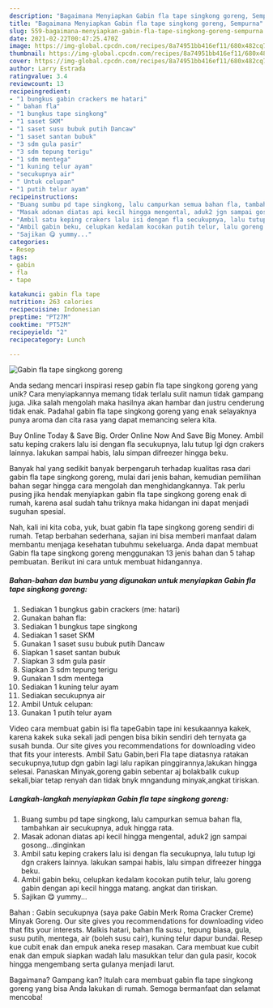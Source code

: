 ```yaml
---
description: "Bagaimana Menyiapkan Gabin fla tape singkong goreng, Sempurna"
title: "Bagaimana Menyiapkan Gabin fla tape singkong goreng, Sempurna"
slug: 559-bagaimana-menyiapkan-gabin-fla-tape-singkong-goreng-sempurna
date: 2021-02-22T00:47:25.470Z
image: https://img-global.cpcdn.com/recipes/8a74951bb416ef11/680x482cq70/gabin-fla-tape-singkong-goreng-foto-resep-utama.jpg
thumbnail: https://img-global.cpcdn.com/recipes/8a74951bb416ef11/680x482cq70/gabin-fla-tape-singkong-goreng-foto-resep-utama.jpg
cover: https://img-global.cpcdn.com/recipes/8a74951bb416ef11/680x482cq70/gabin-fla-tape-singkong-goreng-foto-resep-utama.jpg
author: Larry Estrada
ratingvalue: 3.4
reviewcount: 13
recipeingredient:
- "1 bungkus gabin crackers me hatari"
- " bahan fla"
- "1 bungkus tape singkong"
- "1 saset SKM"
- "1 saset susu bubuk putih Dancaw"
- "1 saset santan bubuk"
- "3 sdm gula pasir"
- "3 sdm tepung terigu"
- "1 sdm mentega"
- "1 kuning telur ayam"
- "secukupnya air"
- " Untuk celupan"
- "1 putih telur ayam"
recipeinstructions:
- "Buang sumbu pd tape singkong, lalu campurkan semua bahan fla, tambahkan air secukupnya, aduk hingga rata."
- "Masak adonan diatas api kecil hingga mengental, aduk2 jgn sampai gosong...dinginkan"
- "Ambil satu keping crakers lalu isi dengan fla secukupnya, lalu tutup lgi dgn crakers lainnya. lakukan sampai habis, lalu simpan difreezer hingga beku."
- "Ambil gabin beku, celupkan kedalam kocokan putih telur, lalu goreng gabin dengan api kecil hingga matang. angkat dan tiriskan."
- "Sajikan 😋 yummy..."
categories:
- Resep
tags:
- gabin
- fla
- tape

katakunci: gabin fla tape 
nutrition: 263 calories
recipecuisine: Indonesian
preptime: "PT27M"
cooktime: "PT52M"
recipeyield: "2"
recipecategory: Lunch

---
```



![Gabin fla tape singkong goreng](https://img-global.cpcdn.com/recipes/8a74951bb416ef11/680x482cq70/gabin-fla-tape-singkong-goreng-foto-resep-utama.jpg)

Anda sedang mencari inspirasi resep gabin fla tape singkong goreng yang unik? Cara menyiapkannya memang tidak terlalu sulit namun tidak gampang juga. Jika salah mengolah maka hasilnya akan hambar dan justru cenderung tidak enak. Padahal gabin fla tape singkong goreng yang enak selayaknya punya aroma dan cita rasa yang dapat memancing selera kita.

Buy Online Today &amp; Save Big. Order Online Now And Save Big Money. Ambil satu keping crakers lalu isi dengan fla secukupnya, lalu tutup lgi dgn crakers lainnya. lakukan sampai habis, lalu simpan difreezer hingga beku.

Banyak hal yang sedikit banyak berpengaruh terhadap kualitas rasa dari gabin fla tape singkong goreng, mulai dari jenis bahan, kemudian pemilihan bahan segar hingga cara mengolah dan menghidangkannya. Tak perlu pusing jika hendak menyiapkan gabin fla tape singkong goreng enak di rumah, karena asal sudah tahu triknya maka hidangan ini dapat menjadi suguhan spesial.


Nah, kali ini kita coba, yuk, buat gabin fla tape singkong goreng sendiri di rumah. Tetap berbahan sederhana, sajian ini bisa memberi manfaat dalam membantu menjaga kesehatan tubuhmu sekeluarga. Anda dapat membuat Gabin fla tape singkong goreng menggunakan 13 jenis bahan dan 5 tahap pembuatan. Berikut ini cara untuk membuat hidangannya.

<!--inarticleads1-->

##### Bahan-bahan dan bumbu yang digunakan untuk menyiapkan Gabin fla tape singkong goreng:

1. Sediakan 1 bungkus gabin crackers (me: hatari)
1. Gunakan  bahan fla:
1. Sediakan 1 bungkus tape singkong
1. Sediakan 1 saset SKM
1. Gunakan 1 saset susu bubuk putih Dancaw
1. Siapkan 1 saset santan bubuk
1. Siapkan 3 sdm gula pasir
1. Siapkan 3 sdm tepung terigu
1. Gunakan 1 sdm mentega
1. Sediakan 1 kuning telur ayam
1. Sediakan secukupnya air
1. Ambil  Untuk celupan:
1. Gunakan 1 putih telur ayam


Video cara membuat gabin isi fla tapeGabin tape ini kesukaannya kakek, karena kakek suka sekali jadi pengen bisa bikin sendiri deh ternyata ga susah bunda. Our site gives you recommendations for downloading video that fits your interests. Ambil Satu Gabin,beri Fla tape diatasnya ratakan secukupnya,tutup dgn gabin lagi lalu rapikan pinggirannya,lakukan hingga selesai. Panaskan Minyak,goreng gabin sebentar aj bolakbalik cukup sekali,biar tetap renyah dan tidak bnyk mngandung minyak,angkat tiriskan. 

<!--inarticleads2-->

##### Langkah-langkah menyiapkan Gabin fla tape singkong goreng:

1. Buang sumbu pd tape singkong, lalu campurkan semua bahan fla, tambahkan air secukupnya, aduk hingga rata.
1. Masak adonan diatas api kecil hingga mengental, aduk2 jgn sampai gosong...dinginkan
1. Ambil satu keping crakers lalu isi dengan fla secukupnya, lalu tutup lgi dgn crakers lainnya. lakukan sampai habis, lalu simpan difreezer hingga beku.
1. Ambil gabin beku, celupkan kedalam kocokan putih telur, lalu goreng gabin dengan api kecil hingga matang. angkat dan tiriskan.
1. Sajikan 😋 yummy...


Bahan : Gabin secukupnya (saya pake Gabin Merk Roma Cracker Creme) Minyak Goreng. Our site gives you recommendations for downloading video that fits your interests. Malkis hatari, bahan fla susu , tepung biasa, gula, susu putih, mentega, air (boleh susu cair), kuning telur dapur bundai. Resep kue cubit enak dan empuk aneka resep masakan. Cara membuat kue cubit enak dan empuk siapkan wadah lalu masukkan telur dan gula pasir, kocok hingga mengembang serta gulanya menjadi larut. 

Bagaimana? Gampang kan? Itulah cara membuat gabin fla tape singkong goreng yang bisa Anda lakukan di rumah. Semoga bermanfaat dan selamat mencoba!
